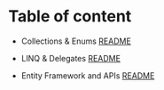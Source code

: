 # Table of content



* Collections & Enums [README](https://github.com/ammarAltarawneh/reading-notes/blob/main/Collections_%26_Enums.md)

* LINQ & Delegates [README](https://github.com/ammarAltarawneh/reading-notes/blob/main/LINQ%26Delegates.md)

* Entity Framework and APIs [README](https://github.com/ammarAltarawneh/reading-notes/blob/main/EntityFrameworkAndAPIs.md)